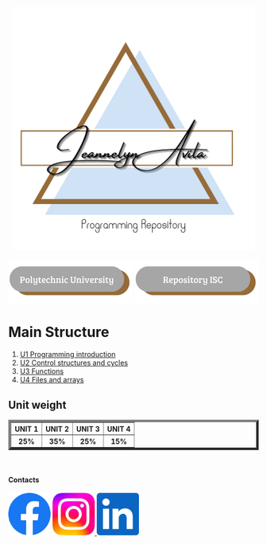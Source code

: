 
<p align="center">
<img src="/imagenes/Jeanelyn Avila.png" width="490" title="Jeannelyn LG" alt="Jeannelyn LG"/>
<p/>
<P align="center">
<a href="https://upa.edu.mx/"><img src="/imagenes/BT1.png" width="250" title="UPA"><a/>
<a href="https://github.com/UPA-ISC"><img src="/imagenes/Repository ISC.png" width="250" title="ISC repo"><a/>
<p/>


<h1>Main Structure</h1>                                           
<ol>
<li><a href="https://github.com/UP210163/UP210163_CPP/tree/main/U1">U1 Programming introduction</a>
<li><a href="https://github.com/UP210163/UP210163_CPP/tree/main/U2">U2 Control structures and cycles</a>
<li><a href="https://github.com/UP210163/UP210163_CPP/tree/main/U3">U3 Functions</a>
<li><a href="https://github.com/UP210163/UP210163_CPP/tree/main/U4">U4 Files and arrays</a>
</OL>
<p>
<h2>Unit weight</h2>
<table border="5">
<tr>
<th>UNIT 1</th>
<th>UNIT 2</th>
<th>UNIT 3</th>
<th>UNIT 4</th>
</tr>
<tr>
<th>25%</th>
<th>35%</th>
<th>25%</th>
<th>15%</th>
</tr>
</table>
</p>
<br>
<h4>Contacts</h4>
<p align="left">
<a href="https://www.facebook.com/UniversidadPolitecnicaAguascalientes/"><img src="/imagenes/fc.png" width="85" title="UPA"><a/>
<a href="https://instagram.com/upolitecnicaags?igshid=YmMyMTA2M2Y="><img src="/imagenes/in.jpeg" width="85" title="UPA">
<a href="https://www.linkedin.com/jobs/"><img src="/imagenes/lin.png" width="85" title="Linkedin">
<a/>
